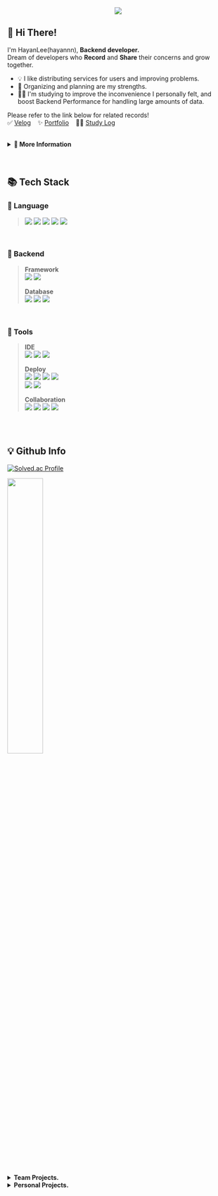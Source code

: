 <div align="center">
  
<img src="https://github.com/hayannn/hayannn/blob/output/github-contribution-grid-snake.svg"/>

</div>
  
<h2> 🥳 Hi There! </h2>

I'm HayanLee(hayannn), **Backend developer.** <br>
Dream of developers who **Record** and **Share** their concerns and grow together.
- 💡 I like distributing services for users and improving problems. <br>
- 📑 Organizing and planning are my strengths. <br>
- 🏃‍♀️ I'm studying to improve the inconvenience I personally felt, and boost Backend Performance for handling large amounts of data.

Please refer to the link below for related records! <br>
✅ [Velog](https://velog.io/@dlgkdis801) &nbsp;&nbsp; ✨ [Portfolio](https://hayanlee.notion.site/400cad5c29f440b592064c651b115ac4?pvs=4) &nbsp;&nbsp; 👩‍💻 [Study Log](https://www.instagram.com/dev_kkongha?igsh=MWxzZnI5M24xOWMzdw==)

<br>

<details>
<summary><strong>💭 More Information</strong></summary>

### 🏆 Award.
#### 수상

> 2022.07   제3회 오아시스해커톤 **최우수상**
> 
> - 전남대학교 소프트웨어중심대학사업단
> 
> 2021.11    전주대학교 소프트웨어 부트캠프 **장려상**
> 
> - 전주대학교

#### 활동

> 2024.02 - 2024.02  **자기계발 챌린지 빡공단 43기**
> 
> - (주)베어유
> 
> 2023.11 - 2023.12   **휴맥스 드림버스 컴퍼니 인턴십**
> 
> - 고용노동부 미래내일 일경험 지원사업, 참여기업: (주)휴맥스모빌리티
> 
> 2022.11 - 2023.02   **Smilegate 윈터데브캠프 2기**
> 
> - (주)스마일게이트 홀딩스
> 
> 2021.01 - 2021.07   **Coding World News 에디터 2기**
> 
> - (주)코인리더스

<br>

### 🎓 Education
> - 2020.03 ~ 2024.02 전주대학교 컴퓨터공학과 **과수석** 졸업

<br>

### 📑 Certificate
> 리눅스 마스터 2급
> 컴퓨터활용능력 2급
> ITQ OA Master
</details>
<br>
<br>


  
<h2> 📚 Tech Stack </h2>

### 📂 Language
> <img src="https://img.shields.io/badge/JAVA-007396?style=for-the-badge&logo=Java&logoColor=white"> <img src="https://img.shields.io/badge/PHP-777BB4?style=for-the-badge&logo=php&logoColor=white"/> <img src="https://img.shields.io/badge/JavaScript-F7DF1E?style=for-the-badge&logo=JavaScript&logoColor=white"> <img src="https://img.shields.io/badge/HTML5-E34F26?style=for-the-badge&logo=HTML5&logoColor=white"> <img src="https://img.shields.io/badge/CSS3-1572B6?style=for-the-badge&logo=CSS3&logoColor=white"> <br>
<br>

### 📂 Backend
> **Framework** <br>
> <img src="https://img.shields.io/badge/SpringBoot-6DB33F?style=for-the-badge&logo=SpringBoot&logoColor=white"> <img src="https://img.shields.io/badge/Spring Data JPA-6DB33F?style=for-the-badge&logo=Spring Data JPA&logoColor=white">
>
> **Database** <br>
<img src="https://img.shields.io/badge/MySQL-4479A1?style=for-the-badge&logo=MySQL&logoColor=white"> <img src="https://img.shields.io/badge/MariaDB-003545?style=for-the-badge&logo=mariaDB&logoColor=white"/> <img src="https://img.shields.io/badge/Redis-red?style=for-the-badge&logo=Redis&logoColor=white"/>
>

<br>

### 📂 Tools
> **IDE** <br>
> <img src="https://img.shields.io/badge/IntelliJ IDEA-000000?style=for-the-badge&logo=IntelliJ IDEA&logoColor=white"> <img src="https://img.shields.io/badge/VSCode-007ACC?style=for-the-badge&logo=VisualStudioCode&logoColor=white"> <img src="https://img.shields.io/badge/Android Studio-3DDC84?style=for-the-badge&logo=Android Studio&logoColor=white"/> 
>
> **Deploy** <br>
> <img src="https://img.shields.io/badge/git-F05032?style=for-the-badge&logo=git&logoColor=white"> <img src="https://img.shields.io/badge/github-181717?style=for-the-badge&logo=github&logoColor=white"> <img src="https://img.shields.io/badge/githubactions-2088FF?style=for-the-badge&logo=githubactions&logoColor=white"> <img src="https://img.shields.io/badge/docker-2496ED?style=for-the-badge&logo=docker&logoColor=white"> <br>
> <img src="https://img.shields.io/badge/awsec2-FF9900?style=for-the-badge&logo=amazonec2&logoColor=white"> <img src="https://img.shields.io/badge/awsrds-527FFF?style=for-the-badge&logo=amazonrds&logoColor=white">
>
> **Collaboration** <br>
> <img src="https://img.shields.io/badge/Slack-4A154B?style=for-the-badge&logo=Slack&logoColor=white"> <img src="https://img.shields.io/badge/Notion-000000?style=for-the-badge&logo=Notion&logoColor=white"> <img src="https://img.shields.io/badge/Jira-0052CC?style=for-the-badge&logo=Jira&logoColor=white"> <img src="https://img.shields.io/badge/Figma-F24E1E?style=for-the-badge&logo=Figma&logoColor=white">
<br>
<br>

<h2>💡 Github Info </h2>

[![Solved.ac Profile](http://mazassumnida.wtf/api/mini/generate_badge?boj=dlkgdis801)]([https://solved.ac/dlkgdis801](https://solved.ac/profile/dlkgdis801))

<a href="https://github.com/hayannn/github-readme-stats">
    <img src="https://github-readme-stats.vercel.app/api/top-langs/?username=hayannn&layout=compact&show_icons=true&count_private=true&exclude_repo=Face-Transfer-Application" width=40% />
</a>
<br>
<br>

<details>
<summary><strong>Team Projects.</strong></summary>
  
[![Readme Card](https://github-readme-stats.vercel.app/api/pin/?username=humax-sw-team16&repo=Parking_Server&show_owner=true)](https://github.com/humax-sw-team16/Parking_Server)
[![Readme Card](https://github-readme-stats.vercel.app/api/pin/?username=sgdevcamp2022&repo=allin&show_owner=true)](https://github.com/sgdevcamp2022/allin)
[![Readme Card](https://github-readme-stats.vercel.app/api/pin/?username=hayannn&repo=JJ_Club_backend&show_owner=true)](https://github.com/hayannn/JJ_Club_backend)
[![Readme Card](https://github-readme-stats.vercel.app/api/pin/?username=hayannn&repo=JJ_Club_backend_chat&show_owner=true)](https://github.com/hayannn/JJ_Club_backend_chat)
[![Readme Card](https://github-readme-stats.vercel.app/api/pin/?username=2022-oasis-hackathon&repo=How-about-Yeosu-&show_owner=true)](https://github.com/2022-oasis-hackathon/How-about-Yeosu-)

</details>

<details>
<summary><strong>Personal Projects.</strong></summary>
  
[![Readme Card](https://github-readme-stats.vercel.app/api/pin/?username=hayannn&repo=java-baseball-6&show_owner=true)](https://github.com/hayannn/java-baseball-6)
[![Readme Card](https://github-readme-stats.vercel.app/api/pin/?username=hayannn&repo=java-racingcar-6&show_owner=true)](https://github.com/hayannn/java-racingcar-6)
[![Readme Card](https://github-readme-stats.vercel.app/api/pin/?username=hayannn&repo=java-lotto-6&show_owner=true)](https://github.com/hayannn/java-lotto-6)
[![Readme Card](https://github-readme-stats.vercel.app/api/pin/?username=hayannn&repo=java-christmas-6-hayannn&show_owner=true)](https://github.com/hayannn/java-christmas-6-hayannn)
[![Readme Card](https://github-readme-stats.vercel.app/api/pin/?username=hayannn&repo=Min_MedicalBlind_Spots_Bigdata&show_owner=true)](https://github.com/hayannn/Min_MedicalBlind_Spots_Bigdata)
</details>
